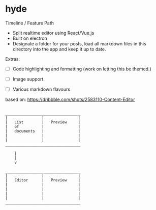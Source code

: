 # hyde

Timeline / Feature Path

- Split realtime editor using React/Vue.js
- Built on electron
- Designate a folder for your posts, load all markdown files in this directory into the app and keep it up to date.

Extras:

- [ ] Code highlighting and formatting (work on letting this be themed.)
- [ ] Image support.
- [ ] Various markdown flavours


based on: https://dribbble.com/shots/2583110-Content-Editor

```

_________________________________
|				|				|
|	List		|	Preview		|
|	of			|				|
|	documents	|				|
|				|				|
|				|				|
_________________________________
	
	|
	|
	v

_________________________________
|				|				|
|	Editor		|	Preview		|
|				|				|
|				|				|
|				|				|
|				|				|
_________________________________


```
